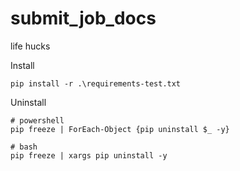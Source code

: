 # submit_job_docs


life hucks

Install
```shell
pip install -r .\requirements-test.txt
```

Uninstall
```shell
# powershell
pip freeze | ForEach-Object {pip uninstall $_ -y}

# bash
pip freeze | xargs pip uninstall -y
```
